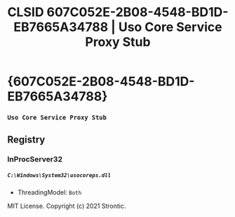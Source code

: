 ﻿---
title: "CLSID 607C052E-2B08-4548-BD1D-EB7665A34788 | Uso Core Service Proxy Stub"
excerpt: What is COM-Object CLSID 607C052E-2B08-4548-BD1D-EB7665A34788?
---

# {607C052E-2B08-4548-BD1D-EB7665A34788}

### `Uso Core Service Proxy Stub`

## Registry


### InProcServer32

##### `C:\Windows\System32\usocoreps.dll`
* ThreadingModel: `Both`

MIT License. Copyright (c) 2021 Strontic.



